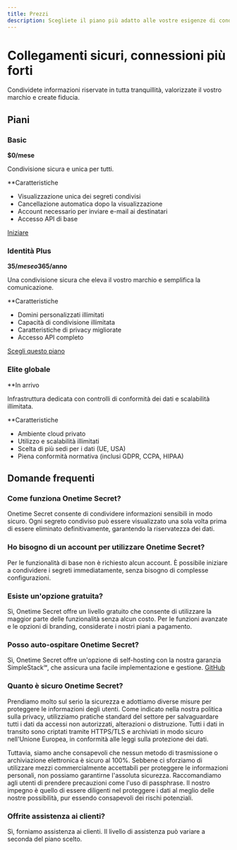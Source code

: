 ```yaml
---
title: Prezzi
description: Scegliete il piano più adatto alle vostre esigenze di condivisione sicura.
---
```


# Collegamenti sicuri, connessioni più forti

Condividete informazioni riservate in tutta tranquillità, valorizzate il vostro marchio e create fiducia.

## Piani

### Basic

**$0/mese**

Condivisione sicura e unica per tutti.

**Caratteristiche
- Visualizzazione unica dei segreti condivisi
- Cancellazione automatica dopo la visualizzazione
- Account necessario per inviare e-mail ai destinatari
- Accesso API di base

[Iniziare](https://onetimesecret.com/plans/basic)

### Identità Plus

**35$/mese o 365$/anno**

Una condivisione sicura che eleva il vostro marchio e semplifica la comunicazione.

**Caratteristiche
- Domini personalizzati illimitati
- Capacità di condivisione illimitata
- Caratteristiche di privacy migliorate
- Accesso API completo

[Scegli questo piano](https://onetimesecret.com/plans/identity)

### Elite globale

**In arrivo

Infrastruttura dedicata con controlli di conformità dei dati e scalabilità illimitata.

**Caratteristiche
- Ambiente cloud privato
- Utilizzo e scalabilità illimitati
- Scelta di più sedi per i dati (UE, USA)
- Piena conformità normativa (inclusi GDPR, CCPA, HIPAA)

## Domande frequenti

### Come funziona Onetime Secret?
Onetime Secret consente di condividere informazioni sensibili in modo sicuro. Ogni segreto condiviso può essere visualizzato una sola volta prima di essere eliminato definitivamente, garantendo la riservatezza dei dati.

### Ho bisogno di un account per utilizzare Onetime Secret?
Per le funzionalità di base non è richiesto alcun account. È possibile iniziare a condividere i segreti immediatamente, senza bisogno di complesse configurazioni.

### Esiste un'opzione gratuita?
Sì, Onetime Secret offre un livello gratuito che consente di utilizzare la maggior parte delle funzionalità senza alcun costo. Per le funzioni avanzate e le opzioni di branding, considerate i nostri piani a pagamento.

### Posso auto-ospitare Onetime Secret?
Sì, Onetime Secret offre un'opzione di self-hosting con la nostra garanzia SimpleStack℠, che assicura una facile implementazione e gestione. [GitHub](https://github.com/onetimesecret/onetimesecret)

### Quanto è sicuro Onetime Secret?
Prendiamo molto sul serio la sicurezza e adottiamo diverse misure per proteggere le informazioni degli utenti. Come indicato nella nostra politica sulla privacy, utilizziamo pratiche standard del settore per salvaguardare tutti i dati da accessi non autorizzati, alterazioni o distruzione. Tutti i dati in transito sono criptati tramite HTTPS/TLS e archiviati in modo sicuro nell'Unione Europea, in conformità alle leggi sulla protezione dei dati.

Tuttavia, siamo anche consapevoli che nessun metodo di trasmissione o archiviazione elettronica è sicuro al 100%. Sebbene ci sforziamo di utilizzare mezzi commercialmente accettabili per proteggere le informazioni personali, non possiamo garantirne l'assoluta sicurezza. Raccomandiamo agli utenti di prendere precauzioni come l'uso di passphrase. Il nostro impegno è quello di essere diligenti nel proteggere i dati al meglio delle nostre possibilità, pur essendo consapevoli dei rischi potenziali.

### Offrite assistenza ai clienti?
Sì, forniamo assistenza ai clienti. Il livello di assistenza può variare a seconda del piano scelto.
